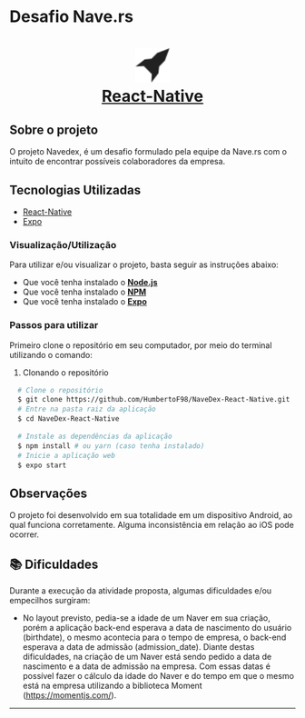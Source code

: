 # Desafio Nave.rs

<h1 align="center">
    <img alt="Nave.rs" src="assets/nave.png" height="60px" />
    <br/>
   <a href="https://reactnative.dev/docs/getting-started" target="_blank" rel="noopener">React-Native</a> 
</h1>

## Sobre o projeto

O projeto Navedex, é um desafio formulado pela equipe da Nave.rs com o intuito
de encontrar possíveis colaboradores da empresa.

## Tecnologias Utilizadas

- <a href="https://reactnative.dev/" target="_blank" rel="noopener">React-Native</a>
- <a href="https://docs.expo.io/get-started/installation/" target="_blank" rel="noopener">Expo</a>

### Visualização/Utilização

Para utilizar e/ou visualizar o projeto, basta seguir as instruções abaixo:

- Que você tenha instalado o **<a href="https://nodejs.org/en/" target="_blank" rel="noopener">Node.js</a>**
- Que você tenha instalado o **<a href="https://www.npmjs.com/" target="_blank" rel="noopener">NPM</a>**
- Que você tenha instalado o **<a href="https://docs.expo.io/get-started/installation/" target="_blank" rel="noopener">Expo</a>**

### Passos para utilizar

Primeiro clone o repositório em seu computador, por meio do terminal utilizando o comando:

1. Clonando o repositório

```sh
  # Clone o repositório
  $ git clone https://github.com/HumbertoF98/NaveDex-React-Native.git
  # Entre na pasta raiz da aplicação
  $ cd NaveDex-React-Native
```

```sh
  # Instale as dependências da aplicação
  $ npm install # ou yarn (caso tenha instalado)
  # Inicie a aplicação web
  $ expo start
```

## Observações

O projeto foi desenvolvido em sua totalidade em um dispositivo Android,
ao qual funciona corretamente. Alguma inconsistência em relação ao iOS pode ocorrer.

## 📚 Dificuldades

Durante a execução da atividade proposta, algumas dificuldades e/ou empecilhos surgiram:

- No layout previsto, pedia-se a idade de um Naver em sua criação, porém a aplicação back-end esperava a data de nascimento do usuário (birthdate), o mesmo acontecia para o tempo de empresa, o back-end esperava a data de admissão (admission_date). Diante destas dificuldades, na criação de um Naver está sendo pedido a data de nascimento e a data de admissão na empresa. Com essas datas é possível fazer o cálculo da idade do Naver e do tempo em que o mesmo está na empresa utilizando a biblioteca Moment (https://momentjs.com/).

---
